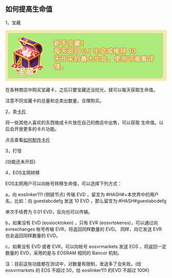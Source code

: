 ## 如何提高生命值

1，宝藏

![image1](img/treasure1.jpg)

在各种商店中购买宝藏卡，之后只要宝藏还没挖光，就可以每天获取生命值。

注意不同宝藏卡的总量和总卖出数量，合理购买。


2，卖[卡片](#卡片)

将一些其他人喜欢的东西做成卡片放在自己的商店中出售，可以获取 生命值。以后会开放更多的卡片功能。

点击查看[如何制作卡片](how-to-card.md)


3，打怪

(功能还未开启)


4，EOS主网转移

EOS主网用户可以向帐号转移生命值，可以选择下列方式：

a，向 eoslinker111 (侧链节点) 传输 EVD ，留言为 #HASH#+本世界中的用户名，比如：向 guestabcdefg 发送 10 EVD ，那么留言为:#HASH#guestabcdefg

单次手续费为 0.01 EVD，反向也可以传输。

b，如果没有 EVD (eoslocktoken) ，只有 EVR (eosvrtokenss)，可以通过向 evrexchanges 帐号传输 EVR，将返回同样数量的 EVD。
同样，向它发送 EVR 也会返回同样数量的 EVD。

c，如果没有 EVD 或者 EVR，可以向帐号 eosvrmarkets 发送 EOS ，将返回一定数量的 EVD，采用的是与 EOSRAM 相同的 Bancor 机制。 

注：目前这些功能都在测试中，对数量有限制，发送多了会失败。(给 eosvrmarkets 的 EOS 不超过 50，给 eoslinker111 的EVD 不超过 100K)


